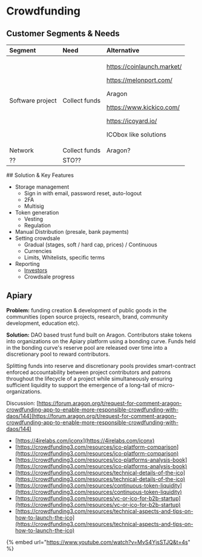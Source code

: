 # Crowdfunding

## Customer Segments & Needs

<table>
  <thead>
    <tr>
      <th style="text-align:left">Segment</th>
      <th style="text-align:left">Need</th>
      <th style="text-align:left">Alternative</th>
    </tr>
  </thead>
  <tbody>
    <tr>
      <td style="text-align:left">Software project</td>
      <td style="text-align:left">Collect funds</td>
      <td style="text-align:left">
        <p><a href="https://coinlaunch.market/">https://coinlaunch.market/</a>
        </p>
        <p><a href="https://melonport.com/">https://melonport.com/</a>
        </p>
        <p>Aragon</p>
        <p><a href="https://www.kickico.com/">https://www.kickico.com/</a>
        </p>
        <p><a href="https://icoyard.io/">https://icoyard.io/</a>
        </p>
        <p>ICObox like solutions</p>
      </td>
    </tr>
    <tr>
      <td style="text-align:left">Network</td>
      <td style="text-align:left">Collect funds</td>
      <td style="text-align:left">Aragon?</td>
    </tr>
    <tr>
      <td style="text-align:left">??</td>
      <td style="text-align:left">STO??</td>
      <td style="text-align:left"></td>
    </tr>
  </tbody>
</table>## Solution & Key Features

* Storage management
  * Sign in with email, password reset, auto-logout
  * 2FA
  * Multisig
* Token generation
  * Vesting
  * Regulation
* Manual Distribution \(presale, bank payments\)
* Setting crowdsale
  * Gradual \(stages, soft / hard cap, prices\) / Continuous
  * Currencies
  * Limits, Whitelists, specific terms
* Reporting
  * [Investors](https://wiki.crowdfunding3.com/docs/~/edit/drafts/-LRSJeVLZO2J0m9vVJ9J/fund-management-app-wip/admin-panel)
  * Crowdsale progress

## Apiary

**Problem:** funding creation & development of public goods in the communities \(open source projects, research, brand, community development, education etc\).  
  
**Solution:** DAO based trust fund built on Aragon. Contributors stake tokens into organizations on the Apiary platform using a bonding curve. Funds held in the bonding curve's reserve pool are released over time into a discretionary pool to reward contributors.  
  
Splitting funds into reserve and discretionary pools provides smart-contract enforced accountability between project contributors and patrons throughout the lifecycle of a project while simultaneously ensuring sufficient liquidity to support the emergence of a long-tail of micro-organizations.

Discussion: [https://forum.aragon.org/t/request-for-comment-aragon-crowdfunding-app-to-enable-more-responsible-crowdfunding-with-daos/144](https://forum.aragon.org/t/request-for-comment-aragon-crowdfunding-app-to-enable-more-responsible-crowdfunding-with-daos/144)

* [https://4irelabs.com/iconx](https://4irelabs.com/iconx)
* [https://crowdfunding3.com/resources/ico-platform-comparison](https://crowdfunding3.com/resources/ico-platform-comparison)
* [https://crowdfunding3.com/resources/ico-platforms-analysis-book](https://crowdfunding3.com/resources/ico-platforms-analysis-book)
* [https://crowdfunding3.com/resources/technical-details-of-the-ico](https://crowdfunding3.com/resources/technical-details-of-the-ico)
* [https://crowdfunding3.com/resources/continuous-token-liquidity](https://crowdfunding3.com/resources/continuous-token-liquidity)
* [https://crowdfunding3.com/resources/vc-or-ico-for-b2b-startup](https://crowdfunding3.com/resources/vc-or-ico-for-b2b-startup)
* [https://crowdfunding3.com/resources/technical-aspects-and-tips-on-how-to-launch-the-ico](https://crowdfunding3.com/resources/technical-aspects-and-tips-on-how-to-launch-the-ico)

{% embed url="https://www.youtube.com/watch?v=MvS4YjsSTJQ&t=4s" %}





